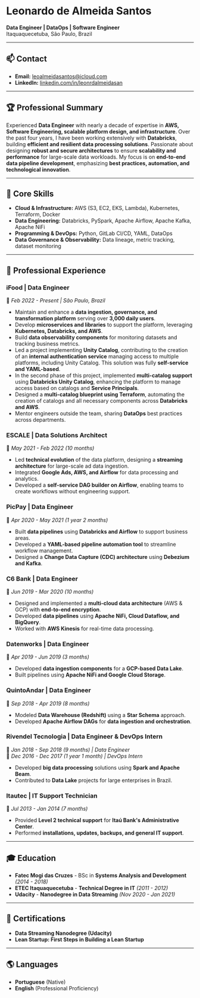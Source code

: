 # Leonardo de Almeida Santos
**Data Engineer | DataOps | Software Engineer**  
Itaquaquecetuba, São Paulo, Brazil  

---

## 📫 Contact  
- **Email:** leoalmeidasantos@icloud.com  
- **LinkedIn:** [linkedin.com/in/leonrdalmeidasan](https://www.linkedin.com/in/leonrdalmeidasan)  

---

## 🏆 Professional Summary  
Experienced **Data Engineer** with nearly a decade of expertise in **AWS, Software Engineering, scalable platform design, and infrastructure**. Over the past four years, I have been working extensively with **Databricks**, building **efficient and resilient data processing solutions**. Passionate about designing **robust and secure architectures** to ensure **scalability and performance** for large-scale data workloads. My focus is on **end-to-end data pipeline development**, emphasizing **best practices, automation, and technological innovation**.

---

## 🔧 Core Skills  
- **Cloud & Infrastructure:** AWS (S3, EC2, EKS, Lambda), Kubernetes, Terraform, Docker  
- **Data Engineering:** Databricks, PySpark, Apache Airflow, Apache Kafka, Apache NiFi  
- **Programming & DevOps:** Python, GitLab CI/CD, YAML, DataOps  
- **Data Governance & Observability:** Data lineage, metric tracking, dataset monitoring  

---

## 💼 Professional Experience  

### **iFood | Data Engineer**  
📅 *Feb 2022 - Present | São Paulo, Brazil*  
- Maintain and enhance a **data ingestion, governance, and transformation platform** serving over **3,000 daily users**.
- Develop **microservices and libraries** to support the platform, leveraging **Kubernetes, Databricks, and AWS**.
- Build **data observability components** for monitoring datasets and tracking business metrics.
- Led a project implementing **Unity Catalog**, contributing to the creation of an **internal authentication service** managing access to multiple platforms, including Unity Catalog. This solution was fully **self-service and YAML-based**.
- In the second phase of this project, implemented **multi-catalog support** using **Databricks Unity Catalog**, enhancing the platform to manage access based on catalogs and **Service Principals**.
- Designed a **multi-catalog blueprint using Terraform**, automating the creation of catalogs and all necessary components across **Databricks and AWS**.
- Mentor engineers outside the team, sharing **DataOps** best practices across departments.

### **ESCALE | Data Solutions Architect**  
📅 *May 2021 - Feb 2022 (10 months)*  
- Led **technical evolution** of the data platform, designing a **streaming architecture** for large-scale ad data ingestion.
- Integrated **Google Ads, AWS, and Airflow** for data processing and analytics.
- Developed a **self-service DAG builder on Airflow**, enabling teams to create workflows without engineering support.

### **PicPay | Data Engineer**  
📅 *Apr 2020 - May 2021 (1 year 2 months)*  
- Built **data pipelines** using **Databricks and Airflow** to support business areas.
- Developed a **YAML-based pipeline automation tool** to streamline workflow management.
- Designed a **Change Data Capture (CDC) architecture** using **Debezium and Kafka**.

### **C6 Bank | Data Engineer**  
📅 *Jun 2019 - Mar 2020 (10 months)*  
- Designed and implemented a **multi-cloud data architecture** (AWS & GCP) with **end-to-end encryption**.
- Developed **data pipelines** using **Apache NiFi, Cloud Dataflow, and BigQuery**.
- Worked with **AWS Kinesis** for real-time data processing.

### **Datenworks | Data Engineer**  
📅 *Apr 2019 - Jun 2019 (3 months)*  
- Developed **data ingestion components** for a **GCP-based Data Lake**.
- Built pipelines using **Apache NiFi and Google Cloud Storage**.

### **QuintoAndar | Data Engineer**  
📅 *Sep 2018 - Apr 2019 (8 months)*  
- Modeled **Data Warehouse (Redshift)** using a **Star Schema** approach.
- Developed **Apache Airflow DAGs** for **data ingestion and orchestration**.

### **Rivendel Tecnologia | Data Engineer & DevOps Intern**  
📅 *Jan 2018 - Sep 2018 (9 months) | Data Engineer*  
📅 *Dec 2016 - Dec 2017 (1 year 1 month) | DevOps Intern*  
- Developed **big data processing** solutions using **Spark and Apache Beam**.
- Contributed to **Data Lake** projects for large enterprises in Brazil.

### **Itautec | IT Support Technician**  
📅 *Jul 2013 - Jan 2014 (7 months)*  
- Provided **Level 2 technical support** for **Itaú Bank's Administrative Center**.
- Performed **installations, updates, backups, and general IT support**.

---

## 🎓 Education  
- **Fatec Mogi das Cruzes** - BSc in **Systems Analysis and Development** *(2014 - 2018)*  
- **ETEC Itaquaquecetuba** - **Technical Degree in IT** *(2011 - 2012)*  
- **Udacity** - **Nanodegree in Data Streaming** *(Nov 2020 - Jan 2021)*  

---

## 📜 Certifications  
- **Data Streaming Nanodegree (Udacity)**  
- **Lean Startup: First Steps in Building a Lean Startup**  

---

## 🌎 Languages  
- **Portuguese** (Native)  
- **English** (Professional Proficiency)
